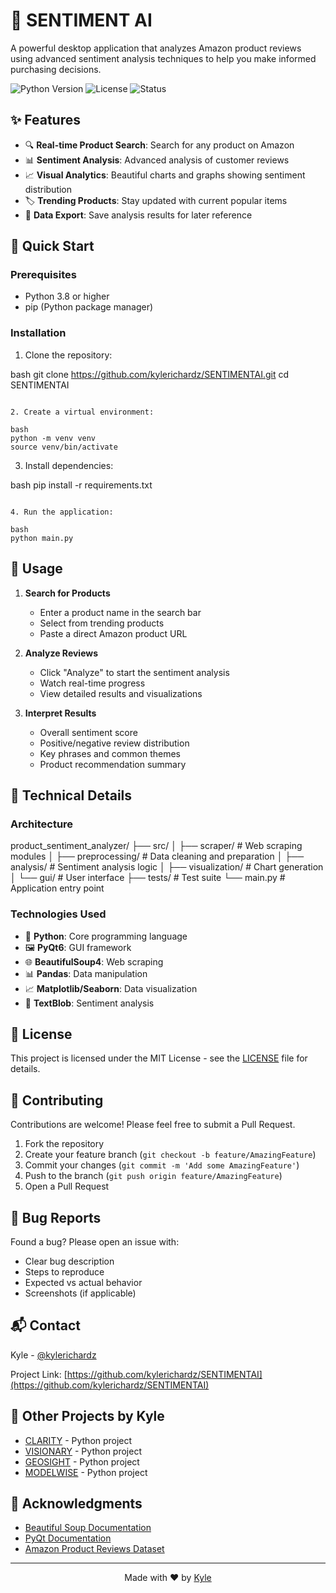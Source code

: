 # 🎯 SENTIMENT AI

A powerful desktop application that analyzes Amazon product reviews using advanced sentiment analysis techniques to help you make informed purchasing decisions.

![Python Version](https://img.shields.io/badge/python-3.8%2B-blue)
![License](https://img.shields.io/badge/license-MIT-green)
![Status](https://img.shields.io/badge/status-beta-orange)

## ✨ Features

- 🔍 **Real-time Product Search**: Search for any product on Amazon
- 📊 **Sentiment Analysis**: Advanced analysis of customer reviews
- 📈 **Visual Analytics**: Beautiful charts and graphs showing sentiment distribution
- 🏷️ **Trending Products**: Stay updated with current popular items
- 💾 **Data Export**: Save analysis results for later reference

## 🚀 Quick Start

### Prerequisites

- Python 3.8 or higher
- pip (Python package manager)

### Installation

1. Clone the repository:

bash
git clone https://github.com/kylerichardz/SENTIMENTAI.git
cd SENTIMENTAI
```

2. Create a virtual environment:

bash
python -m venv venv
source venv/bin/activate
```

3. Install dependencies:

bash
pip install -r requirements.txt
```

4. Run the application:

bash
python main.py
```


## 📱 Usage

1. **Search for Products**
   - Enter a product name in the search bar
   - Select from trending products
   - Paste a direct Amazon product URL

2. **Analyze Reviews**
   - Click "Analyze" to start the sentiment analysis
   - Watch real-time progress
   - View detailed results and visualizations

3. **Interpret Results**
   - Overall sentiment score
   - Positive/negative review distribution
   - Key phrases and common themes
   - Product recommendation summary

## 🔧 Technical Details

### Architecture


product_sentiment_analyzer/
├── src/
│ ├── scraper/ # Web scraping modules
│ ├── preprocessing/ # Data cleaning and preparation
│ ├── analysis/ # Sentiment analysis logic
│ ├── visualization/ # Chart generation
│ └── gui/ # User interface
├── tests/ # Test suite
└── main.py # Application entry point


### Technologies Used

- 🐍 **Python**: Core programming language
- 🖼️ **PyQt6**: GUI framework
- 🌐 **BeautifulSoup4**: Web scraping
- 📊 **Pandas**: Data manipulation
- 📈 **Matplotlib/Seaborn**: Data visualization
- 🧠 **TextBlob**: Sentiment analysis

## 📝 License

This project is licensed under the MIT License - see the [LICENSE](LICENSE) file for details.

## 🤝 Contributing

Contributions are welcome! Please feel free to submit a Pull Request.

1. Fork the repository
2. Create your feature branch (`git checkout -b feature/AmazingFeature`)
3. Commit your changes (`git commit -m 'Add some AmazingFeature'`)
4. Push to the branch (`git push origin feature/AmazingFeature`)
5. Open a Pull Request

## 🐛 Bug Reports

Found a bug? Please open an issue with:
- Clear bug description
- Steps to reproduce
- Expected vs actual behavior
- Screenshots (if applicable)

## 📬 Contact

Kyle - [@kylerichardz](https://github.com/kylerichardz)

Project Link: [https://github.com/kylerichardz/SENTIMENTAI](https://github.com/kylerichardz/SENTIMENTAI)

## 🚀 Other Projects by Kyle

- [CLARITY](https://github.com/kylerichardz/CLARITY) - Python project
- [VISIONARY](https://github.com/kylerichardz/VISIONARY) - Python project
- [GEOSIGHT](https://github.com/kylerichardz/GEOSIGHT) - Python project
- [MODELWISE](https://github.com/kylerichardz/MODELWISE) - Python project

## 🙏 Acknowledgments

- [Beautiful Soup Documentation](https://www.crummy.com/software/BeautifulSoup/bs4/doc/)
- [PyQt Documentation](https://www.riverbankcomputing.com/static/Docs/PyQt6/)
- [Amazon Product Reviews Dataset](https://www.kaggle.com/datasets)

---

<p align="center">
  Made with ❤️ by <a href="https://github.com/kylerichardz">Kyle</a>
</p>